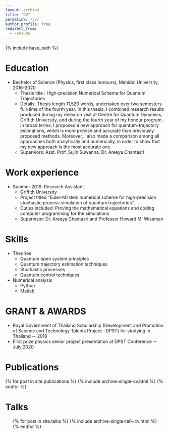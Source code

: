 ```yaml
---
layout: archive
title: "CV"
permalink: /cv/
author_profile: true
redirect_from:
  - /resume
---
```


{% include base_path %}

Education
======
* Bechelor of Science (Physics, first class honours), Mahidol University, 2016-2020
  * Thesis title : High-precision Numerical Scheme for Quantum Trajectories
  * Details: Thesis length 11,520 words, undertaken over two semesters full-time of the fourth year. In this thesis, I combined research results produced during my research visit at Centre for Quantum Dynamics, Griffith University, and during the fourth year of my honour program. In broad terms, I proposed a new approach for quantum-trajectory estimations, which is more precise and accurate than previously proposed methods. Moreover, I also made a comparison among all approaches both analytically and numerically, in order to show that my new approach is the most accurate one.
  * Superviors:  Asst. Prof. Sujin Suwanna, Dr. Areeya Chantasri

Work experience
======
* Summer 2019: Research Assistant
  * Griffith University
  * Project  titled "Euler-Milstein numerical scheme for high-precision stochastic process simulation of quantum trajectories"
  * Duties included: Proving the mathematical equations and coding computer programming for the simulations
  * Supervisor: Dr. Areeya Chantasri and Professor Howard M. Wiseman

  
Skills
======
* Theories
  * Quantum open system principles
  * Quantum trajectory estimation techniques
  * Stochastic processes
  * Quantum control techniques
* Numerical analysis
  * Python
  * Matlab

GRANT & AWARDS
======
* Royal Government of Thailand Scholarship (Development and Promotion of Science and Technology Talents Project--DPST) for studying in Thailand -- 2016
* First prize physics senior project presentation at DPST Conference -- July 2020

Publications
======
{% for post in site.publications %} {% include archive-single-cv.html %} {% endfor %}
  
Talks
======
  <ul>{% for post in site.talks %}
    {% include archive-single-talk-cv.html %}
  {% endfor %}</ul>
  

